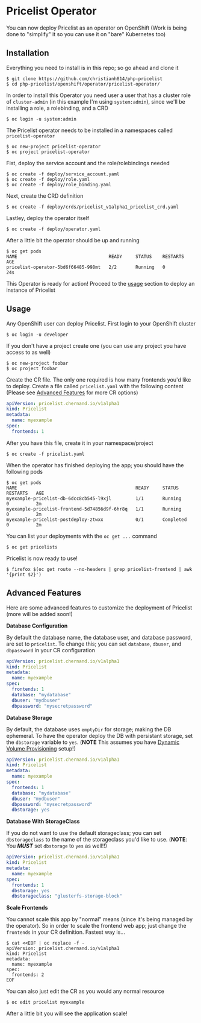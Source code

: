 # Pricelist Operator

You can now deploy Pricelist as an operator on OpenShift (Work is being done to "simplify" it so you can use it on "bare" Kubernetes too)

## Installation

Everything you need to install is in this repo; so go ahead and clone it

```
$ git clone https://github.com/christianh814/php-pricelist
$ cd php-pricelist/openshift/operator/pricelist-operator/
```

In order to install this Operator you need user a user that has a cluster role of `cluster-admin` (in this example I'm using `system:admin`), since we'll be installing a role, a rolebinding, and a CRD

```
$ oc login -u system:admin
```

The Pricelist operator needs to be installed in a namespaces called `pricelist-operator`

```
$ oc new-project pricelist-operator
$ oc project pricelist-operator
```

Fist, deploy the service account and the role/rolebindings needed

```
$ oc create -f deploy/service_account.yaml
$ oc create -f deploy/role.yaml
$ oc create -f deploy/role_binding.yaml
```

Next, create the CRD definition

```
$ oc create -f deploy/crds/pricelist_v1alpha1_pricelist_crd.yaml
```

Lastley, deploy the operator itself

```
$ oc create -f deploy/operator.yaml
```

After a little bit the operator should be up and running

```
$ oc get pods
NAME                                  READY     STATUS    RESTARTS   AGE
pricelist-operator-5bd6f66485-998mt   2/2       Running   0          24s
```

This Operator is ready for action! Proceed to the [usage](#usage) section to deploy an instance of Pricelist

## Usage

Any OpenShift user can deploy Pricelist. First login to your OpenShift cluster

```
$ oc login -u developer
```

If you don't have a project create one (you can use any project you have access to as well)

```
$ oc new-project foobar
$ oc project foobar
```

Create the CR file. The only one required is how many frontends you'd like to deploy. Create a file called `pricelist.yaml` with the following content (Please see [Advanced Features](#advanced-features) for more CR options)

```yaml
apiVersion: pricelist.chernand.io/v1alpha1
kind: Pricelist
metadata:
  name: myexample
spec:
  frontends: 1
```

After you have this file, create it in your namespace/project

```
$ oc create -f pricelist.yaml
```

When the operator has finished deploying the app; you should have the following pods

```
$ oc get pods
NAME                                            READY     STATUS      RESTARTS   AGE
myexample-pricelist-db-6dcc8cb545-l9xjl         1/1       Running     0          2m
myexample-pricelist-frontend-5d74856d9f-6hr8q   1/1       Running     0          2m
myexample-pricelist-postdeploy-ztwxx            0/1       Completed   0          2m
```

You can list your deployments with the `oc get ...` command

```
$ oc get pricelists
```

Pricelist is now ready to use! 

```
$ firefox $(oc get route --no-headers | grep pricelist-frontend | awk '{print $2}')
```

## Advanced Features

Here are some advanced features to customize the deployment of Pricelist (more will be added soon!)

__Database Configuration__

By default the database name, the database user, and database password, are set to `pricelist`. To change this; you can set `database`, `dbuser`, and `dbpassword` in your CR configuration


```yaml
apiVersion: pricelist.chernand.io/v1alpha1
kind: Pricelist
metadata:
  name: myexample
spec:
  frontends: 1
  database: "mydatabase"
  dbuser: "mydbuser"
  dbpassword: "mysecretpassword"
```

__Database Storage__

By default, the database uses `emptyDir` for storage; making the DB ephemeral. To have the operator deploy the DB with persistant storage, set the `dbstorage` variable to `yes`. (**NOTE** This assumes you have [Dynamic Volume Provisioning](https://kubernetes.io/docs/concepts/storage/dynamic-provisioning/) setup!)

```yaml
apiVersion: pricelist.chernand.io/v1alpha1
kind: Pricelist
metadata:
  name: myexample
spec:
  frontends: 1
  database: "mydatabase"
  dbuser: "mydbuser"
  dbpassword: "mysecretpassword"
  dbstorage: yes
```

__Database With StorageClass__

If you do not want to use the default storageclass; you can set `dbstorageclass` to the name of the storageclass you'd like to use. (**NOTE**: You ___**MUST**___ set `dbstorage` to `yes` as well!!)

```yaml
apiVersion: pricelist.chernand.io/v1alpha1
kind: Pricelist
metadata:
  name: myexample
spec:
  frontends: 1
  dbstorage: yes
  dbstorageclass: "glusterfs-storage-block"
```

__Scale Frontends__

You cannot scale this app by "normal" means (since it's being managed by the operator). So in order to scale the frontend web app; just change the `frontends` in your CR definition. Fastest way is...

```
$ cat <<EOF | oc replace -f -
apiVersion: pricelist.chernand.io/v1alpha1
kind: Pricelist
metadata:
  name: myexample
spec:
  frontends: 2
EOF
```

You can also just edit the CR as you would any normal resource

```
$ oc edit pricelist myexample
```

After a little bit you will see the application scale!
